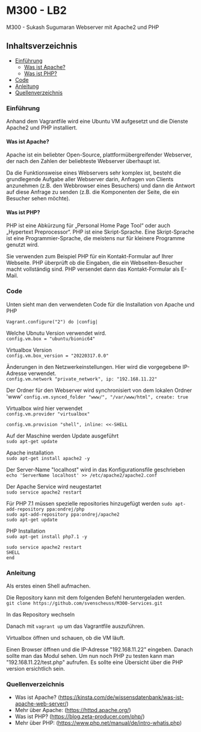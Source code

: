 # M300 - LB2
M300 - Sukash Sugumaran
Webserver mit Apache2 und PHP

## Inhaltsverzeichnis

- [Einführung](#einfuehrung)
  - [Was ist Apache?](#wasistapache)
  - [Was ist PHP?](#wasistphp)
- [Code](#Code)
- [Anleitung](#anleitung)
- [Quellenverzeichnis](#quellenverzeichnis)

<a name="einfuehrung"></a>
### Einführung
Anhand dem Vagrantfile wird eine Ubuntu VM aufgesetzt und die Dienste Apache2 und PHP installiert.

<a name="wasistapache"></a>
#### Was ist Apache?
Apache ist ein beliebter Open-Source, plattformübergreifender Webserver, der nach den Zahlen der beliebteste Webserver überhaupt ist.

Da die Funktionsweise eines Webservers sehr komplex ist, besteht die grundlegende Aufgabe aller Webserver darin, Anfragen von Clients anzunehmen (z.B. den Webbrowser eines Besuchers) und dann die Antwort auf diese Anfrage zu senden (z.B. die Komponenten der Seite, die ein Besucher sehen möchte).


<a name="wasistphp"></a>
#### Was ist PHP?
PHP ist eine Abkürzung für „Personal Home Page Tool“ oder auch „Hypertext Preprocessor“. PHP ist eine Skript-Sprache. Eine Skript-Sprache ist eine Programmier-Sprache, die meistens nur für kleinere Programme genutzt wird.

Sie verwenden zum Beispiel PHP für ein Kontakt-Formular auf Ihrer Webseite. PHP überprüft ob die Eingaben, die ein Webseiten-Besucher macht vollständig sind. PHP versendet dann das Kontakt-Formular als E-Mail.

<a name="Code"></a>
### Code
Unten sieht man den verwendeten Code für die Installation von Apache und PHP  



`Vagrant.configure("2") do |config|`

 Welche Ubnutu Version verwendet wird.  
  `config.vm.box = "ubuntu/bionic64"`  

  Virtualbox Version  
  `config.vm.box_version = "20220317.0.0"`  

  Änderungen in den Netzwerkeinstellungen. Hier wird die vorgegebene IP-Adresse verwendet.  
  `config.vm.network "private_network", ip: "192.168.11.22"`    

  Der Ordner für den Webserver wird synchronisiert von dem lokalen Ordner 'www'
  `config.vm.synced_folder "www/", "/var/www/html", create: true`  

  Virtualbox wird hier verwendet  
  `config.vm.provider "virtualbox"`  


  `config.vm.provision "shell", inline: <<-SHELL`  

  Auf der Maschine werden Update ausgeführt  
  `sudo apt-get update`  

  Apache installation  
  `sudo apt-get install apache2 -y`  

  Der Server-Name "localhost" wird in das Konfigurationsfile geschrieben  
  `echo 'ServerName localhost' >> /etc/apache2/apache2.conf`

  Der Apache Service wird neugestartet   
  `sudo service apache2 restart`  

  Für PHP 7.1 müssen spezielle repositories hinzugefügt werden
  `sudo apt-add-repository ppa:ondrej/php`  
  `sudo apt-add-repository ppa:ondrej/apache2`  
  `sudo apt-get update`  

  PHP Installation  
  `sudo apt-get install php7.1 -y`  

  `sudo service apache2 restart`  
`SHELL`  
`end`  

<a name="anleitung"></a>
### Anleitung
Als erstes einen Shell aufmachen.  

Die Repository kann mit dem folgenden Befehl heruntergeladen werden.  
`git clone https://github.com/svenscheuss/M300-Services.git`

In das Repository wechseln

Danach mit `vagrant up` um das Vagrantfile auszuführen.  

Virtualbox öffnen und schauen, ob die VM läuft.

Einen Browser öffnen und die IP-Adresse "192.168.11.22" eingeben. Danach sollte man das Modul sehen.
Um nun noch PHP zu testen kann man "192.168.11.22/test.php" aufrufen. Es sollte eine Übersicht über die PHP version ersichtlich sein.

<a name="quellenverzeichnis"></a>
### Quellenverzeichnis

- Was ist Apache? (https://kinsta.com/de/wissensdatenbank/was-ist-apache-web-server/)
- Mehr über Apache: (https://httpd.apache.org/)  
- Was ist PHP? (https://blog.zeta-producer.com/php/)  
- Mehr über PHP: (https://www.php.net/manual/de/intro-whatis.php)

